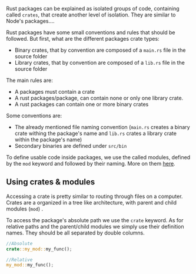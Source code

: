 Rust packages can be explained as isolated groups of code, containing called ``crates``, that create another level of isolation. They are similar to Node's packages....

Rust packages have some small conventions and rules that should be followed. But first, what are the different packages crate types:
- Binary crates, that by convention are composed of a  ``main.rs`` file in the source folder
- Library crates, that by convention are composed of a ``lib.rs`` file in the source folder

The main rules are: 
- A packages must contain a crate
- A rust packages/package, can contain none or only one library crate.
- A rust packages can contain one or more binary crates

Some conventions are:
- The already  mentioned file naming convention (``main.rs`` creates a binary crate withing the package's name and ``lib.rs`` crates a library crate within the package's name)
- Secondary binaries are defined under ``src/bin``

To define usable code inside packages, we use the called modules, defined by the ``mod`` keyword and followed by their naming. More on them [here](./Rust_modules).

## Using crates & modules
Accessing a crate is pretty similar to routing through files on a computer. Crates are a organized in a tree like architecture, with parent and child modules (``mod``) .

To access the package's absolute path we use the ``crate`` keyword.
As for relative paths and the parent/child modules we simply use their definition names.
They should be all separated by double columns.

```rust
//Absolute
crate::my_mod::my_func();

//Relative
my_mod::my_func();
```


